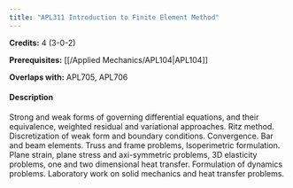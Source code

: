 ```yaml
---
title: "APL311 Introduction to Finite Element Method"
---
```

**Credits:** 4 (3-0-2)

**Prerequisites:** [[/Applied Mechanics/APL104|APL104]]

**Overlaps with:** APL705, APL706

#### Description
Strong and weak forms of governing differential equations, and their equivalence, weighted residual and variational approaches. Ritz method. Discretization of weak form and boundary conditions. Convergence. Bar and beam elements. Truss and frame problems, Isoperimetric formulation. Plane strain, plane stress and axi-symmetric problems, 3D elasticity problems, one and two dimensional heat transfer. Formulation of dynamics problems. Laboratory work on solid mechanics and heat transfer problems.